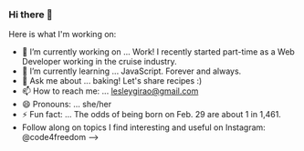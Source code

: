 ### Hi there 👋


Here is what I'm working on:

- 🔭 I’m currently working on ... Work! I recently started part-time as a Web Developer working in the cruise industry.
- 🌱 I’m currently learning ... JavaScript. Forever and always.
- 💬 Ask me about ... baking! Let's share recipes :)
- 📫 How to reach me: ... lesleygirao@gmail.com
- 😄 Pronouns: ... she/her
- ⚡ Fun fact: ... The odds of being born on Feb. 29 are about 1 in 1,461.
- Follow along on topics I find interesting and useful on Instagram: @code4freedom 
-->
